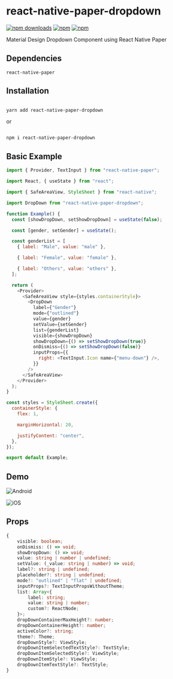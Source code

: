 # react-native-paper-dropdown

[![npm downloads](https://img.shields.io/npm/dm/react-native-paper-dropdown.svg?style=for-the-badge)](https://www.npmjs.com/package/react-native-paper-dropdown)
[![npm](https://img.shields.io/npm/dt/react-native-paper-dropdown.svg?style=for-the-badge)](https://www.npmjs.com/package/react-native-paper-dropdown)
[![npm](https://img.shields.io/npm/l/react-native-paper-dropdown?style=for-the-badge)](https://github.com/fateh999/react-native-paper-dropdown/blob/master/LICENSE)

Material Design Dropdown Component using React Native Paper

## Dependencies

    react-native-paper

## Installation

```bash

yarn add react-native-paper-dropdown

```

or

```

npm i react-native-paper-dropdown

```

## Basic Example

```javascript
import { Provider, TextInput } from "react-native-paper";

import React, { useState } from "react";

import { SafeAreaView, StyleSheet } from "react-native";

import DropDown from "react-native-paper-dropdown";

function Example() {
  const [showDropDown, setShowDropDown] = useState(false);

  const [gender, setGender] = useState();

  const genderList = [
    { label: "Male", value: "male" },

    { label: "Female", value: "female" },

    { label: "Others", value: "others" },
  ];

  return (
    <Provider>
      <SafeAreaView style={styles.containerStyle}>
        <DropDown
          label={"Gender"}
          mode={"outlined"}
          value={gender}
          setValue={setGender}
          list={genderList}
          visible={showDropDown}
          showDropDown={() => setShowDropDown(true)}
          onDismiss={() => setShowDropDown(false)}
          inputProps={{
            right: <TextInput.Icon name={"menu-down"} />,
          }}
        />
      </SafeAreaView>
    </Provider>
  );
}

const styles = StyleSheet.create({
  containerStyle: {
    flex: 1,

    marginHorizontal: 20,

    justifyContent: "center",
  },
});

export default Example;
```

## Demo

![Android](https://imgur.com/bsAAVMI.png)

![iOS](https://i.imgur.com/yRBnR80.png)

## Props

```typescript
{
    visible: boolean;
    onDismiss: () => void;
    showDropDown: () => void;
    value: string | number | undefined;
    setValue: (_value: string | number) => void;
    label?: string | undefined;
    placeholder?: string | undefined;
    mode?: "outlined" | "flat" | undefined;
    inputProps?: TextInputPropsWithoutTheme;
    list: Array<{
        label: string;
        value: string | number;
        custom?: ReactNode;
    }>;
    dropDownContainerMaxHeight?: number;
    dropDownContainerHeight?: number;
    activeColor?: string;
    theme?: Theme;
    dropDownStyle?: ViewStyle;
    dropDownItemSelectedTextStyle?: TextStyle;
    dropDownItemSelectedStyle?: ViewStyle;
    dropDownItemStyle?: ViewStyle;
    dropDownItemTextStyle?: TextStyle;
}
```
